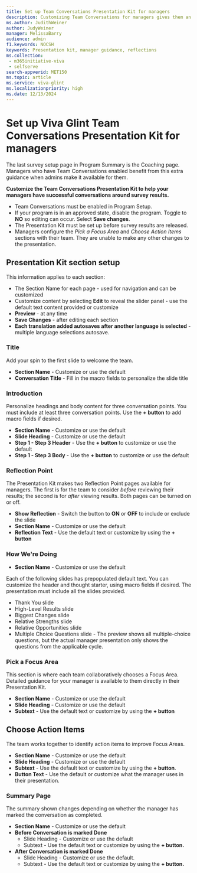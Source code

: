 ```yaml
---
title: Set up Team Conversations Presentation Kit for managers
description: Customizing Team Conversations for managers gives them an extra lift for taking action with their teams.
ms.author: JudithWeiner
author: JudyWeiner
manager: MelissaBarry
audience: admin
f1.keywords: NOCSH
keywords: Presentation kit, manager guidance, reflections
ms.collection: 
 - m365initiative-viva
 - selfserve
search-appverid: MET150
ms.topic: article
ms.service: viva-glint
ms.localizationpriority: high
ms.date: 12/13/2024
---
```


# Set up Viva Glint Team Conversations Presentation Kit for managers

The last survey setup page in Program Summary is the Coaching page. Managers who have Team Conversations enabled benefit from this extra guidance when admins make it available for them.

**Customize the Team Conversations Presentation Kit to help your managers have successful conversations around survey results.**

- Team Conversations must be enabled in Program Setup.
- If your program is in an approved state, disable the program. Toggle to **NO** so editing can occur. Select **Save changes**.
- The Presentation Kit must be set up before survey results are released.
- Managers configure the *Pick a Focus Area* and *Choose Action Items* sections with their team. They are unable to make any other changes to the presentation.

## Presentation Kit section setup

This information applies to each section:
- The Section Name for each page - used for navigation and can be customized
- Customize content by selecting **Edit** to reveal the slider panel - use the default text content provided or customize
- **Preview** - at any time
- **Save Changes** - after editing each section
- **Each translation added autosaves after another language is selected** - multiple language selections autosave.  

### Title

Add your spin to the first slide to welcome the team.

- **Section Name** - Customize or use the default
- **Conversation Title** - Fill in the macro fields to personalize the slide title

### Introduction

Personalize headings and body content for three conversation points. You must include at least three conversation points. Use the **+ button** to add macro fields if desired.

- **Section Name** - Customize or use the default
- **Slide Heading** - Customize or use the default
- **Step 1 - Step 3 Header** - Use the **+ button** to customize or use the default
- **Step 1 - Step 3 Body** - Use the **+ button** to customize or use the default

### Reflection Point

The Presentation Kit makes two Reflection Point pages available for managers. The first is for the team to consider *before* reviewing their results; the second is for *after* viewing results. Both pages can be turned on or off.

- **Show Reflection** - Switch the button to **ON** or **OFF** to include or exclude the slide
- **Section Name** - Customize or use the default
- **Reflection Text** - Use the default text or customize by using the **+ button**

### How We're Doing

- **Section Name** - Customize or use the default

Each of the following slides has prepopulated default text. You can customize the header and thought starter, using macro fields if desired. The presentation must include all the slides provided.

- Thank You slide
- High-Level Results slide
- Biggest Changes slide
- Relative Strengths slide
- Relative Opportunities slide
- Multiple Choice Questions slide - The preview shows all multiple-choice questions, but the actual manager presentation only shows the questions from the applicable cycle.

### Pick a Focus Area

This section is where each team collaboratively chooses a Focus Area. Detailed guidance for your manager is available to them directly in their Presentation Kit.

- **Section Name** - Customize or use the default
- **Slide Heading** - Customize or use the default
- **Subtext** - Use the default text or customize by using the **+ button**

## Choose Action Items

The team works together to identify action items to improve Focus Areas.

- **Section Name** - Customize or use the default
- **Slide Heading** - Customize or use the default
- **Subtext** - Use the default text or customize by using the **+ button**.
- **Button Text** - Use the default or customize what the manager uses in their presentation.

### Summary Page

The summary shown changes depending on whether the manager has marked the conversation as completed.

- **Section Name** - Customize or use the default
- **Before Conversation is marked Done**
  - Slide Heading - Customize or use the default
  - Subtext - Use the default text or customize by using the **+ button.**
- **After Conversation is marked Done**
  - Slide Heading - Customize or use the default.
  - Subtext - Use the default text or customize by using the **+ button.**

